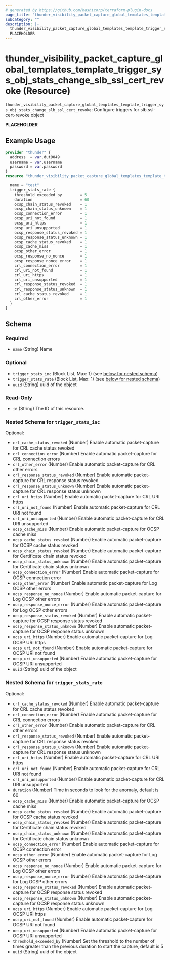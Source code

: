 ```yaml
---
# generated by https://github.com/hashicorp/terraform-plugin-docs
page_title: "thunder_visibility_packet_capture_global_templates_template_trigger_sys_obj_stats_change_slb_ssl_cert_revoke Resource - terraform-provider-thunder"
subcategory: ""
description: |-
  thunder_visibility_packet_capture_global_templates_template_trigger_sys_obj_stats_change_slb_ssl_cert_revoke: Configure triggers for slb.ssl-cert-revoke object
  PLACEHOLDER
---
```


# thunder_visibility_packet_capture_global_templates_template_trigger_sys_obj_stats_change_slb_ssl_cert_revoke (Resource)

`thunder_visibility_packet_capture_global_templates_template_trigger_sys_obj_stats_change_slb_ssl_cert_revoke`: Configure triggers for slb.ssl-cert-revoke object

__PLACEHOLDER__

## Example Usage

```terraform
provider "thunder" {
  address  = var.dut9049
  username = var.username
  password = var.password
}
resource "thunder_visibility_packet_capture_global_templates_template_trigger_sys_obj_stats_change_slb_ssl_cert_revoke" "thunder_visibility_packet_capture_global_templates_template_trigger_sys_obj_stats_change_slb_ssl_cert_revoke" {

  name = "test"
  trigger_stats_rate {
    threshold_exceeded_by        = 5
    duration                     = 60
    ocsp_chain_status_revoked    = 1
    ocsp_chain_status_unknown    = 1
    ocsp_connection_error        = 1
    ocsp_uri_not_found           = 1
    ocsp_uri_https               = 1
    ocsp_uri_unsupported         = 1
    ocsp_response_status_revoked = 1
    ocsp_response_status_unknown = 1
    ocsp_cache_status_revoked    = 1
    ocsp_cache_miss              = 1
    ocsp_other_error             = 1
    ocsp_response_no_nonce       = 1
    ocsp_response_nonce_error    = 1
    crl_connection_error         = 1
    crl_uri_not_found            = 1
    crl_uri_https                = 1
    crl_uri_unsupported          = 1
    crl_response_status_revoked  = 1
    crl_response_status_unknown  = 1
    crl_cache_status_revoked     = 1
    crl_other_error              = 1
  }
}
```

<!-- schema generated by tfplugindocs -->
## Schema

### Required

- `name` (String) Name

### Optional

- `trigger_stats_inc` (Block List, Max: 1) (see [below for nested schema](#nestedblock--trigger_stats_inc))
- `trigger_stats_rate` (Block List, Max: 1) (see [below for nested schema](#nestedblock--trigger_stats_rate))
- `uuid` (String) uuid of the object

### Read-Only

- `id` (String) The ID of this resource.

<a id="nestedblock--trigger_stats_inc"></a>
### Nested Schema for `trigger_stats_inc`

Optional:

- `crl_cache_status_revoked` (Number) Enable automatic packet-capture for CRL cache status revoked
- `crl_connection_error` (Number) Enable automatic packet-capture for CRL connection errors
- `crl_other_error` (Number) Enable automatic packet-capture for CRL other errors
- `crl_response_status_revoked` (Number) Enable automatic packet-capture for CRL response status revoked
- `crl_response_status_unknown` (Number) Enable automatic packet-capture for CRL response status unknown
- `crl_uri_https` (Number) Enable automatic packet-capture for CRL URI https
- `crl_uri_not_found` (Number) Enable automatic packet-capture for CRL URI not found
- `crl_uri_unsupported` (Number) Enable automatic packet-capture for CRL URI unsupported
- `ocsp_cache_miss` (Number) Enable automatic packet-capture for OCSP cache miss
- `ocsp_cache_status_revoked` (Number) Enable automatic packet-capture for OCSP cache status revoked
- `ocsp_chain_status_revoked` (Number) Enable automatic packet-capture for Certificate chain status revoked
- `ocsp_chain_status_unknown` (Number) Enable automatic packet-capture for Certificate chain status unknown
- `ocsp_connection_error` (Number) Enable automatic packet-capture for OCSP connection error
- `ocsp_other_error` (Number) Enable automatic packet-capture for Log OCSP other errors
- `ocsp_response_no_nonce` (Number) Enable automatic packet-capture for Log OCSP other errors
- `ocsp_response_nonce_error` (Number) Enable automatic packet-capture for Log OCSP other errors
- `ocsp_response_status_revoked` (Number) Enable automatic packet-capture for OCSP response status revoked
- `ocsp_response_status_unknown` (Number) Enable automatic packet-capture for OCSP response status unknown
- `ocsp_uri_https` (Number) Enable automatic packet-capture for Log OCSP URI https
- `ocsp_uri_not_found` (Number) Enable automatic packet-capture for OCSP URI not found
- `ocsp_uri_unsupported` (Number) Enable automatic packet-capture for OCSP URI unsupported
- `uuid` (String) uuid of the object


<a id="nestedblock--trigger_stats_rate"></a>
### Nested Schema for `trigger_stats_rate`

Optional:

- `crl_cache_status_revoked` (Number) Enable automatic packet-capture for CRL cache status revoked
- `crl_connection_error` (Number) Enable automatic packet-capture for CRL connection errors
- `crl_other_error` (Number) Enable automatic packet-capture for CRL other errors
- `crl_response_status_revoked` (Number) Enable automatic packet-capture for CRL response status revoked
- `crl_response_status_unknown` (Number) Enable automatic packet-capture for CRL response status unknown
- `crl_uri_https` (Number) Enable automatic packet-capture for CRL URI https
- `crl_uri_not_found` (Number) Enable automatic packet-capture for CRL URI not found
- `crl_uri_unsupported` (Number) Enable automatic packet-capture for CRL URI unsupported
- `duration` (Number) Time in seconds to look for the anomaly, default is 60
- `ocsp_cache_miss` (Number) Enable automatic packet-capture for OCSP cache miss
- `ocsp_cache_status_revoked` (Number) Enable automatic packet-capture for OCSP cache status revoked
- `ocsp_chain_status_revoked` (Number) Enable automatic packet-capture for Certificate chain status revoked
- `ocsp_chain_status_unknown` (Number) Enable automatic packet-capture for Certificate chain status unknown
- `ocsp_connection_error` (Number) Enable automatic packet-capture for OCSP connection error
- `ocsp_other_error` (Number) Enable automatic packet-capture for Log OCSP other errors
- `ocsp_response_no_nonce` (Number) Enable automatic packet-capture for Log OCSP other errors
- `ocsp_response_nonce_error` (Number) Enable automatic packet-capture for Log OCSP other errors
- `ocsp_response_status_revoked` (Number) Enable automatic packet-capture for OCSP response status revoked
- `ocsp_response_status_unknown` (Number) Enable automatic packet-capture for OCSP response status unknown
- `ocsp_uri_https` (Number) Enable automatic packet-capture for Log OCSP URI https
- `ocsp_uri_not_found` (Number) Enable automatic packet-capture for OCSP URI not found
- `ocsp_uri_unsupported` (Number) Enable automatic packet-capture for OCSP URI unsupported
- `threshold_exceeded_by` (Number) Set the threshold to the number of times greater than the previous duration to start the capture, default is 5
- `uuid` (String) uuid of the object


